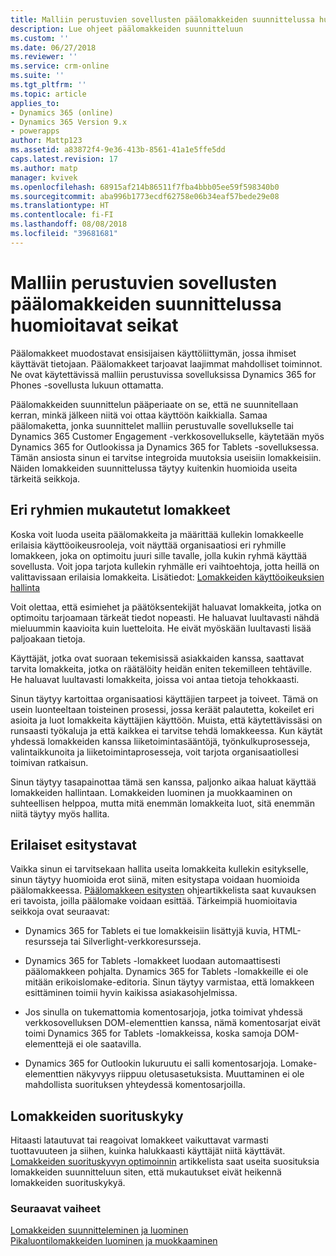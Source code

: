 ```yaml
---
title: Malliin perustuvien sovellusten päälomakkeiden suunnittelussa huomioitavat seikat PowerAppsissa | MicrosoftDocs
description: Lue ohjeet päälomakkeiden suunnitteluun
ms.custom: ''
ms.date: 06/27/2018
ms.reviewer: ''
ms.service: crm-online
ms.suite: ''
ms.tgt_pltfrm: ''
ms.topic: article
applies_to:
- Dynamics 365 (online)
- Dynamics 365 Version 9.x
- powerapps
author: Mattp123
ms.assetid: a83872f4-9e36-413b-8561-41a1e5ffe5dd
caps.latest.revision: 17
ms.author: matp
manager: kvivek
ms.openlocfilehash: 68915af214b86511f7fba4bbb05ee59f598340b0
ms.sourcegitcommit: aba996b1773ecdf62758e06b34eaf57bede29e08
ms.translationtype: HT
ms.contentlocale: fi-FI
ms.lasthandoff: 08/08/2018
ms.locfileid: "39681681"
---
```

# <a name="design-considerations-for-model-driven-app-main-forms"></a>Malliin perustuvien sovellusten päälomakkeiden suunnittelussa huomioitavat seikat

Päälomakkeet muodostavat ensisijaisen käyttöliittymän, jossa ihmiset käyttävät tietojaan. Päälomakkeet tarjoavat laajimmat mahdolliset toiminnot. Ne ovat käytettävissä malliin perustuvissa sovelluksissa Dynamics 365 for Phones -sovellusta lukuun ottamatta.  
  
 Päälomakkeiden suunnittelun pääperiaate on se, että ne suunnitellaan kerran, minkä jälkeen niitä voi ottaa käyttöön kaikkialla. Samaa päälomaketta, jonka suunnittelet malliin perustuvalle sovellukselle tai Dynamics 365 Customer Engagement -verkkosovellukselle, käytetään myös Dynamics 365 for Outlookissa ja Dynamics 365 for Tablets -sovelluksessa. Tämän ansiosta sinun ei tarvitse integroida muutoksia useisiin lomakkeisiin. Näiden lomakkeiden suunnittelussa täytyy kuitenkin huomioida useita tärkeitä seikkoja.  
  
<a name="BKMK_CustomFormsForGroups"></a>   

## <a name="custom-forms-for-different-groups"></a>Eri ryhmien mukautetut lomakkeet  
 Koska voit luoda useita päälomakkeita ja määrittää kullekin lomakkeelle erilaisia käyttöoikeusrooleja, voit näyttää organisaatiosi eri ryhmille lomakkeen, joka on optimoitu juuri sille tavalle, jolla kukin ryhmä käyttää sovellusta. Voit jopa tarjota kullekin ryhmälle eri vaihtoehtoja, jotta heillä on valittavissaan erilaisia lomakkeita. Lisätiedot: [Lomakkeiden käyttöoikeuksien hallinta](control-access-forms.md)  
  
 Voit olettaa, että esimiehet ja päätöksentekijät haluavat lomakkeita, jotka on optimoitu tarjoamaan tärkeät tiedot nopeasti. He haluavat luultavasti nähdä mieluummin kaavioita kuin luetteloita. He eivät myöskään luultavasti lisää paljoakaan tietoja.  
  
 Käyttäjät, jotka ovat suoraan tekemisissä asiakkaiden kanssa, saattavat tarvita lomakkeita, jotka on räätälöity heidän eniten tekemilleen tehtäville. He haluavat luultavasti lomakkeita, joissa voi antaa tietoja tehokkaasti.  
  
 Sinun täytyy kartoittaa organisaatiosi käyttäjien tarpeet ja toiveet. Tämä on usein luonteeltaan toisteinen prosessi, jossa keräät palautetta, kokeilet eri asioita ja luot lomakkeita käyttäjien käyttöön. Muista, että käytettävissäsi on runsaasti työkaluja ja että kaikkea ei tarvitse tehdä lomakkeessa. Kun käytät yhdessä lomakkeiden kanssa liiketoimintasääntöjä, työnkulkuprosesseja, valintaikkunoita ja liiketoimintaprosesseja, voit tarjota organisaatiollesi toimivan ratkaisun.  
  
 Sinun täytyy tasapainottaa tämä sen kanssa, paljonko aikaa haluat käyttää lomakkeiden hallintaan. Lomakkeiden luominen ja muokkaaminen on suhteellisen helppoa, mutta mitä enemmän lomakkeita luot, sitä enemmän niitä täytyy myös hallita.  
  
<a name="BKMK_PresentationDifferences"></a>   
## <a name="presentation-differences"></a>Erilaiset esitystavat  
 Vaikka sinun ei tarvitsekaan hallita useita lomakkeita kullekin esitykselle, sinun täytyy huomioida erot siinä, miten esitystapa voidaan huomioida päälomakkeessa. [Päälomakkeen esitysten](main-form-presentations.md) ohjeartikkelista saat kuvauksen eri tavoista, joilla päälomake voidaan esittää. Tärkeimpiä huomioitavia seikkoja ovat seuraavat:  
  
- Dynamics 365 for Tablets ei tue lomakkeisiin lisättyjä kuvia, HTML-resursseja tai Silverlight-verkkoresursseja.  
  
-   Dynamics 365 for Tablets -lomakkeet luodaan automaattisesti päälomakkeen pohjalta. Dynamics 365 for Tablets -lomakkeille ei ole mitään erikoislomake-editoria. Sinun täytyy varmistaa, että lomakkeen esittäminen toimii hyvin kaikissa asiakasohjelmissa.  
  
-   Jos sinulla on tukemattomia komentosarjoja, jotka toimivat yhdessä verkkosovelluksen DOM-elementtien kanssa, nämä komentosarjat eivät toimi Dynamics 365 for Tablets -lomakkeissa, koska samoja DOM-elementtejä ei ole saatavilla.  
  
- Dynamics 365 for Outlookin lukuruutu ei salli komentosarjoja. Lomake-elementtien näkyvyys riippuu oletusasetuksista. Muuttaminen ei ole mahdollista suorituksen yhteydessä komentosarjoilla.  
  
<a name="BKMK_FormPerformance"></a>   
## <a name="form-performance"></a>Lomakkeiden suorituskyky  
 Hitaasti latautuvat tai reagoivat lomakkeet vaikuttavat varmasti tuottavuuteen ja siihen, kuinka halukkaasti käyttäjät niitä käyttävät. [Lomakkeiden suorituskyvyn optimoinnin](optimize-form-performance.md) artikkelista saat useita suosituksia lomakkeiden suunnitteluun siten, että mukautukset eivät heikennä lomakkeiden suorituskykyä.  
  
### <a name="next-steps"></a>Seuraavat vaiheet 
 [Lomakkeiden suunnitteleminen ja luominen](create-design-forms.md)    
 [Pikaluontilomakkeiden luominen ja muokkaaminen](create-edit-quick-create-forms.md)   

 
